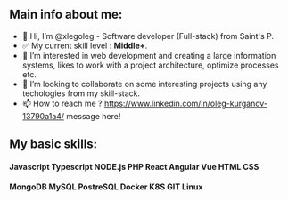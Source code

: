 ## Main info about me:

- 👋 Hi, I’m @xlegoleg - Software developer (Full-stack) from Saint's P.
- ✅ My current skill level : __Middle+__.
- 👀 I’m interested in web development and creating a large information systems, likes to work with a project architecture, optimize processes etc.
- 💞️ I’m looking to collaborate on some interesting projects using any techologies from my skill-stack.
- 📫 How to reach me ? https://www.linkedin.com/in/oleg-kurganov-13790a1a4/ message here!

## My basic skills:

#### __Javascript__   __Typescript__   __NODE.js__   __PHP__   __React__   __Angular__   __Vue__   __HTML__   __CSS__
#### __MongoDB__   __MySQL__   __PostreSQL__   __Docker__   __K8S__   __GIT__    __Linux__  


<!---
xlegoleg/xlegoleg is a ✨ special ✨ repository because its `README.md` (this file) appears on your GitHub profile.
You can click the Preview link to take a look at your changes.
--->
